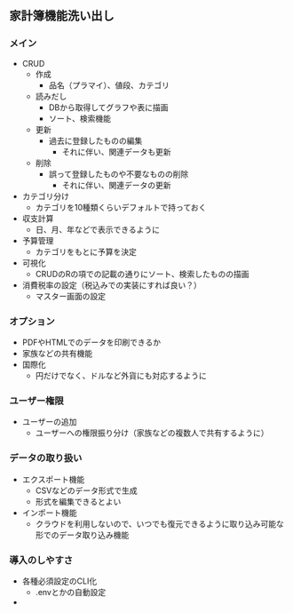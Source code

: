 ## 家計簿機能洗い出し

### メイン
- CRUD
	- 作成
		- 品名（プラマイ）、値段、カテゴリ
	- 読みだし
		- DBから取得してグラフや表に描画
		- ソート、検索機能
	- 更新
		- 過去に登録したものの編集
			- それに伴い、関連データも更新
	- 削除
		- 誤って登録したものや不要なものの削除
			- それに伴い、関連データの更新
- カテゴリ分け
	- カテゴリを10種類くらいデフォルトで持っておく
- 収支計算
	- 日、月、年などで表示できるように
- 予算管理
	- カテゴリをもとに予算を決定
- 可視化
	- CRUDのRの項での記載の通りにソート、検索したものの描画
- 消費税率の設定（税込みでの実装にすれば良い？）
	- マスター画面の設定

### オプション
- PDFやHTMLでのデータを印刷できるか
- 家族などの共有機能
- 国際化
	- 円だけでなく、ドルなど外貨にも対応するように


### ユーザー権限
- ユーザーの追加
	- ユーザーへの権限振り分け（家族などの複数人で共有するように）


### データの取り扱い
- エクスポート機能
	- CSVなどのデータ形式で生成
	- 形式を編集できるとよい
- インポート機能
	- クラウドを利用しないので、いつでも復元できるように取り込み可能な形でのデータ取り込み機能

### 導入のしやすさ
- 各種必須設定のCLI化
	- .envとかの自動設定
- 


### 
### 
### 
### 
